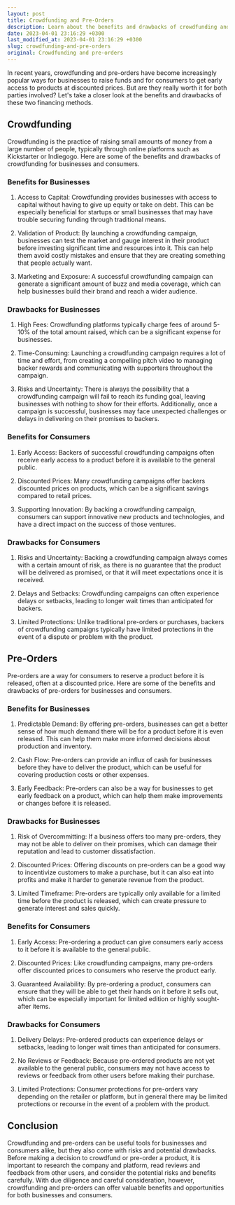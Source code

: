 ```yaml
---
layout: post
title: Crowdfunding and Pre-Orders
description: Learn about the benefits and drawbacks of crowdfunding and pre-orders for businesses and consumers.
date: 2023-04-01 23:16:29 +0300
last_modified_at: 2023-04-01 23:16:29 +0300
slug: crowdfunding-and-pre-orders
original: Crowdfunding and pre-orders
---
```


In recent years, crowdfunding and pre-orders have become increasingly popular ways for businesses to raise funds and for consumers to get early access to products at discounted prices. But are they really worth it for both parties involved? Let's take a closer look at the benefits and drawbacks of these two financing methods.

## Crowdfunding

Crowdfunding is the practice of raising small amounts of money from a large number of people, typically through online platforms such as Kickstarter or Indiegogo. Here are some of the benefits and drawbacks of crowdfunding for businesses and consumers.

### Benefits for Businesses

1. Access to Capital: Crowdfunding provides businesses with access to capital without having to give up equity or take on debt. This can be especially beneficial for startups or small businesses that may have trouble securing funding through traditional means.

2. Validation of Product: By launching a crowdfunding campaign, businesses can test the market and gauge interest in their product before investing significant time and resources into it. This can help them avoid costly mistakes and ensure that they are creating something that people actually want.

3. Marketing and Exposure: A successful crowdfunding campaign can generate a significant amount of buzz and media coverage, which can help businesses build their brand and reach a wider audience.

### Drawbacks for Businesses

1. High Fees: Crowdfunding platforms typically charge fees of around 5-10% of the total amount raised, which can be a significant expense for businesses.

2. Time-Consuming: Launching a crowdfunding campaign requires a lot of time and effort, from creating a compelling pitch video to managing backer rewards and communicating with supporters throughout the campaign.

3. Risks and Uncertainty: There is always the possibility that a crowdfunding campaign will fail to reach its funding goal, leaving businesses with nothing to show for their efforts. Additionally, once a campaign is successful, businesses may face unexpected challenges or delays in delivering on their promises to backers.

### Benefits for Consumers

1. Early Access: Backers of successful crowdfunding campaigns often receive early access to a product before it is available to the general public.

2. Discounted Prices: Many crowdfunding campaigns offer backers discounted prices on products, which can be a significant savings compared to retail prices.

3. Supporting Innovation: By backing a crowdfunding campaign, consumers can support innovative new products and technologies, and have a direct impact on the success of those ventures.

### Drawbacks for Consumers

1. Risks and Uncertainty: Backing a crowdfunding campaign always comes with a certain amount of risk, as there is no guarantee that the product will be delivered as promised, or that it will meet expectations once it is received.

2. Delays and Setbacks: Crowdfunding campaigns can often experience delays or setbacks, leading to longer wait times than anticipated for backers.

3. Limited Protections: Unlike traditional pre-orders or purchases, backers of crowdfunding campaigns typically have limited protections in the event of a dispute or problem with the product.

## Pre-Orders

Pre-orders are a way for consumers to reserve a product before it is released, often at a discounted price. Here are some of the benefits and drawbacks of pre-orders for businesses and consumers.

### Benefits for Businesses

1. Predictable Demand: By offering pre-orders, businesses can get a better sense of how much demand there will be for a product before it is even released. This can help them make more informed decisions about production and inventory.

2. Cash Flow: Pre-orders can provide an influx of cash for businesses before they have to deliver the product, which can be useful for covering production costs or other expenses.

3. Early Feedback: Pre-orders can also be a way for businesses to get early feedback on a product, which can help them make improvements or changes before it is released.

### Drawbacks for Businesses

1. Risk of Overcommitting: If a business offers too many pre-orders, they may not be able to deliver on their promises, which can damage their reputation and lead to customer dissatisfaction.

2. Discounted Prices: Offering discounts on pre-orders can be a good way to incentivize customers to make a purchase, but it can also eat into profits and make it harder to generate revenue from the product.

3. Limited Timeframe: Pre-orders are typically only available for a limited time before the product is released, which can create pressure to generate interest and sales quickly.

### Benefits for Consumers

1. Early Access: Pre-ordering a product can give consumers early access to it before it is available to the general public.

2. Discounted Prices: Like crowdfunding campaigns, many pre-orders offer discounted prices to consumers who reserve the product early.

3. Guaranteed Availability: By pre-ordering a product, consumers can ensure that they will be able to get their hands on it before it sells out, which can be especially important for limited edition or highly sought-after items.

### Drawbacks for Consumers

1. Delivery Delays: Pre-ordered products can experience delays or setbacks, leading to longer wait times than anticipated for consumers.

2. No Reviews or Feedback: Because pre-ordered products are not yet available to the general public, consumers may not have access to reviews or feedback from other users before making their purchase.

3. Limited Protections: Consumer protections for pre-orders vary depending on the retailer or platform, but in general there may be limited protections or recourse in the event of a problem with the product.

## Conclusion

Crowdfunding and pre-orders can be useful tools for businesses and consumers alike, but they also come with risks and potential drawbacks. Before making a decision to crowdfund or pre-order a product, it is important to research the company and platform, read reviews and feedback from other users, and consider the potential risks and benefits carefully. With due diligence and careful consideration, however, crowdfunding and pre-orders can offer valuable benefits and opportunities for both businesses and consumers.